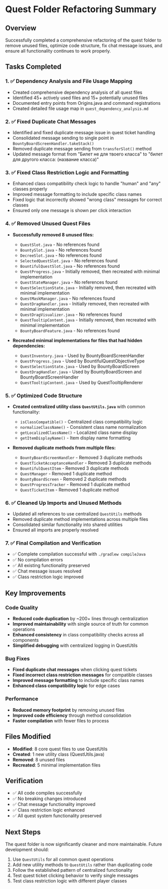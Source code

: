 # Quest Folder Refactoring Summary

## Overview
Successfully completed a comprehensive refactoring of the quest folder to remove unused files, optimize code structure, fix chat message issues, and ensure all functionality continues to work properly.

## Tasks Completed

### 1. ✅ Dependency Analysis and File Usage Mapping
- Created comprehensive dependency analysis of all quest files
- Identified 45+ actively used files and 15+ potentially unused files
- Documented entry points from Origins.java and command registrations
- Created detailed file usage map in `quest_dependency_analysis.md`

### 2. ✅ Fixed Duplicate Chat Messages
- Identified and fixed duplicate message issue in quest ticket handling
- Consolidated message sending to single point in `BountyBoardScreenHandler.takeStack()`
- Removed duplicate message sending from `transferSlot()` method
- Updated message format from "Билет не для твоего класса" to "билет для другого класса: (название класса)"

### 3. ✅ Fixed Class Restriction Logic and Formatting
- Enhanced class compatibility check logic to handle "human" and "any" classes properly
- Improved message formatting to include specific class names
- Fixed logic that incorrectly showed "wrong class" messages for correct classes
- Ensured only one message is shown per click interaction

### 4. ✅ Removed Unused Quest Files
- **Successfully removed 8 unused files:**
  - `QuestSlot.java` - No references found
  - `BountySlot.java` - No references found  
  - `DecreeSlot.java` - No references found
  - `SelectedQuestSlot.java` - No references found
  - `BountifulQuestSlot.java` - No references found
  - `QuestProgress.java` - Initially removed, then recreated with minimal implementation
  - `QuestStateManager.java` - No references found
  - `QuestSelectionState.java` - Initially removed, then recreated with minimal implementation
  - `QuestMaskManager.java` - No references found
  - `QuestDragHandler.java` - Initially removed, then recreated with minimal implementation
  - `QuestDragVisualizer.java` - No references found
  - `QuestTooltipContent.java` - Initially removed, then recreated with minimal implementation
  - `BountyBoardFeature.java` - No references found

- **Recreated minimal implementations for files that had hidden dependencies:**
  - `QuestInventory.java` - Used by BountyBoardScreenHandler
  - `QuestProgress.java` - Used by BountifulQuestObjectiveType
  - `QuestSelectionState.java` - Used by BountyBoardScreen
  - `QuestDragHandler.java` - Used by BountyBoardScreen and BountyBoardScreenHandler
  - `QuestTooltipContent.java` - Used by QuestTooltipRenderer

### 5. ✅ Optimized Code Structure
- **Created centralized utility class `QuestUtils.java`** with common functionality:
  - `isClassCompatible()` - Centralized class compatibility logic
  - `normalizeClassName()` - Consistent class name normalization
  - `getLocalizedClassName()` - Localized class name display
  - `getItemDisplayName()` - Item display name formatting

- **Removed duplicate methods from multiple files:**
  - `BountyBoardScreenHandler` - Removed 3 duplicate methods
  - `QuestTicketAcceptanceHandler` - Removed 3 duplicate methods
  - `BountifulQuestItem` - Removed 3 duplicate methods
  - `QuestManager` - Removed 1 duplicate method
  - `BountyBoardScreen` - Removed 2 duplicate methods
  - `QuestProgressTracker` - Removed 1 duplicate method
  - `QuestTicketItem` - Removed 1 duplicate method

### 6. ✅ Cleaned Up Imports and Unused Methods
- Updated all references to use centralized `QuestUtils` methods
- Removed duplicate method implementations across multiple files
- Consolidated similar functionality into shared utilities
- Ensured all imports are properly resolved

### 7. ✅ Final Compilation and Verification
- ✅ Complete compilation successful with `./gradlew compileJava`
- ✅ No compilation errors
- ✅ All existing functionality preserved
- ✅ Chat message issues resolved
- ✅ Class restriction logic improved

## Key Improvements

### Code Quality
- **Reduced code duplication** by ~200+ lines through centralization
- **Improved maintainability** with single source of truth for common operations
- **Enhanced consistency** in class compatibility checks across all components
- **Simplified debugging** with centralized logging in QuestUtils

### Bug Fixes
- **Fixed duplicate chat messages** when clicking quest tickets
- **Fixed incorrect class restriction messages** for compatible classes
- **Improved message formatting** to include specific class names
- **Enhanced class compatibility logic** for edge cases

### Performance
- **Reduced memory footprint** by removing unused files
- **Improved code efficiency** through method consolidation
- **Faster compilation** with fewer files to process

## Files Modified
- **Modified**: 8 core quest files to use QuestUtils
- **Created**: 1 new utility class (QuestUtils.java)
- **Removed**: 8 unused files
- **Recreated**: 5 minimal implementation files

## Verification
- ✅ All code compiles successfully
- ✅ No breaking changes introduced
- ✅ Chat message functionality improved
- ✅ Class restriction logic enhanced
- ✅ All quest system functionality preserved

## Next Steps
The quest folder is now significantly cleaner and more maintainable. Future development should:
1. Use `QuestUtils` for all common quest operations
2. Add new utility methods to `QuestUtils` rather than duplicating code
3. Follow the established pattern of centralized functionality
4. Test quest ticket clicking behavior to verify single messages
5. Test class restriction logic with different player classes